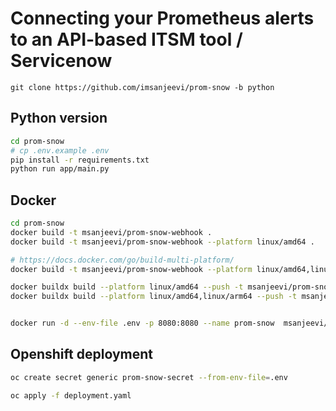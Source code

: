 # Connecting your Prometheus alerts to an API-based ITSM tool / Servicenow

```
git clone https://github.com/imsanjeevi/prom-snow -b python
```

## Python version
```sh
cd prom-snow
# cp .env.example .env
pip install -r requirements.txt
python run app/main.py
```

## Docker
```sh
cd prom-snow
docker build -t msanjeevi/prom-snow-webhook .
docker build -t msanjeevi/prom-snow-webhook --platform linux/amd64 .

# https://docs.docker.com/go/build-multi-platform/
docker build -t msanjeevi/prom-snow-webhook --platform linux/amd64,linux/arm64 .

docker buildx build --platform linux/amd64 --push -t msanjeevi/prom-snow-webhook .
docker buildx build --platform linux/amd64,linux/arm64 --push -t msanjeevi/prom-snow-webhook .


docker run -d --env-file .env -p 8080:8080 --name prom-snow  msanjeevi/prom-snow-webhook
```

## Openshift deployment

```sh
oc create secret generic prom-snow-secret --from-env-file=.env

oc apply -f deployment.yaml
```